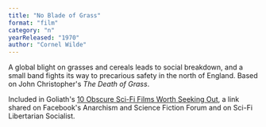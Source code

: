 ```yaml
---
title: "No Blade of Grass"
format: "film"
category: "n"
yearReleased: "1970"
author: "Cornel Wilde"
---
```

A global blight on grasses and cereals leads to social breakdown,  and a small band fights its way to precarious safety in the north of  England. Based on John Christopher's _The Death of Grass_.  

Included in Goliath's <a href="http://www.goliath.com/movies/10-obscure-sci-fi-films-worth-seeking-out/"> 10 Obscure Sci-Fi Films Worth Seeking Out</a>, a link shared on  Facebook's Anarchism and Science Fiction Forum and on Sci-Fi  Libertarian Socialist.

